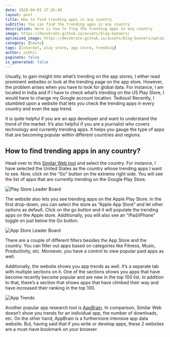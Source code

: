```yaml
---
date: 2020-04-01 17:26:40
layout: post
title: How to find trending apps in any country
subtitle: You can find the trending apps in any country
description: Here is how to fing the trending apps in any country
image: https://devskrate.github.io/assets/blog-banners/
optimized_image: https://devskrate.github.io/assets/blog-banners/optimized/
category: [howto]
tags: [internet, play store, app store, trending]
author: nikhil
paginate: false
is_generated: false
---
```


Usually, to gain insight into what’s trending on the app stores, I either read prominent websites or look at the trending page on the app store. However, the problem arises when you have to look for global data. For instance, I am located in India and if I have to check what’s trending on the US Play Store, I would have to change my Google account location. Tedious! Recently, I stumbled upon a website that lets you check the trending apps in every country and even the app trend.

It is quite helpful if you are an app developer and want to understand the trend of the market. It’s also helpful if you are a journalist who covers technology and currently trending apps. It helps you gauge the type of apps that are becoming popular within different countries and regions.

## How to find trending apps in any country?

Head over to this <a href="https://www.similarweb.com/apps/top/google/app-index/us/all/top-free" target="_blank">Similar Web tool</a> and select the country. For instance, I have selected the United States as the country whose trending apps I want to see. Now, click on the “Go” button on the extreme right side. You will see the list of apps that are currently trending on the Google Play Store.

<img src="assets/images/apps/play_store.webp" title="Play Store Leader Board"/>

The website also lets you see trending apps on the Apple Play Store. In the first drop-down, you can select the store as “Apple App Store” and let other options as default. Click on the go button and it will populate the trending apps on the Apple store. Additionally, you will also see an “iPad/iPhone” toggle on just below the Go button.

<img src="assets/images/apps/app_store.webp" title="App Store Leader Board"/>

There are a couple of different filters besides the App Store and the country. You can filter out apps based on categories like Fitness, Music, Productivity, etc. Moroever, you have a control to view popular paid apps as well.

Additionally, the website shows you app trends as well. It’s a separate tab with multiple sections on it. One of the sections shows you apps that have become recently become popular and are new in the top 100 list. In addition to that, there’s a section that shows apps that have climbed their way and have increased their ranking in the top 100.

<img src="assets/images/apps/app_trends.webp" title="App Trends"/>

Another popular app research tool is <a href="https://www.appbrain.com/info/ranking" target="_blank">AppBrain</a>. In comparison, Similar Web doesn’t show you trends for an individual app, the number of downloads, etc. On the other hand, AppBrain is a furthermore intensive app data website. But, having said that if you write or develop apps, these 2 websites are a must-have bookmark on your browser.
